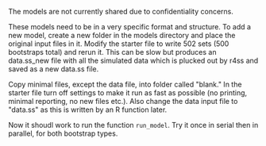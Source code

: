 The models are not currently shared due to confidentiality
concerns. 

These models need to be in a very specific format and
structure. To add a new model, create a new folder in the models
directory and place the original input files in it. Modify the
starter file to write 502 sets (500 bootstraps total) and rerun
it. This can be slow but produces an data.ss_new file with all
the simulated data which is plucked out by r4ss and saved as a
new data.ss file.

Copy minimal files, except the data file, into folder called
"blank." In the starter file turn off settings to make it run as
fast as possible (no printing, minimal reporting, no new files
etc.). Also change the data input file to "data.ss" as this is
written by an R function later.

Now it shoudl work to run the function `run_model`. Try it once
in serial then in parallel, for both bootstrap types.


